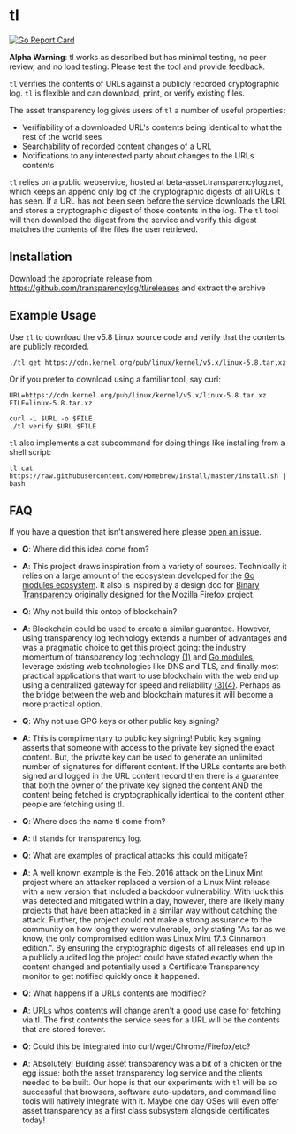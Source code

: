 # tl

[![Go Report Card](https://goreportcard.com/badge/github.com/transparencylog/tl)](https://goreportcard.com/report/github.com/transparencylog/tl)

**Alpha Warning**: tl works as described but has minimal testing, no peer review, and no load testing. Please test the tool and provide feedback.

`tl` verifies the contents of URLs against a publicly recorded cryptographic log. `tl` is flexible and can download, print, or verify existing files.

The asset transparency log gives users of `tl` a number of useful properties:

- Verifiability of a downloaded URL's contents being identical to what the rest of the world sees
- Searchability of recorded content changes of a URL
- Notifications to any interested party about changes to the URLs contents

`tl` relies on a public webservice, hosted at beta-asset.transparencylog.net, which keeps an append only log of the cryptographic digests of all URLs it has seen. If a URL has not been seen before the service downloads the URL and stores a cryptographic digest of those contents in the log. The `tl` tool will then download the digest from the service and verify this digest matches the contents of the files the user retrieved.

## Installation

Download the appropriate release from https://github.com/transparencylog/tl/releases and extract the archive

## Example Usage

Use `tl` to download the v5.8 Linux source code and verify that the contents are publicly recorded.

```
./tl get https://cdn.kernel.org/pub/linux/kernel/v5.x/linux-5.8.tar.xz
```

Or if you prefer to download using a familiar tool, say curl:

```
URL=https://cdn.kernel.org/pub/linux/kernel/v5.x/linux-5.8.tar.xz
FILE=linux-5.8.tar.xz

curl -L $URL -o $FILE
./tl verify $URL $FILE
```

`tl` also implements a cat subcommand for doing things like installing from a shell script:

```
tl cat https://raw.githubusercontent.com/Homebrew/install/master/install.sh | bash
```

## FAQ

If you have a question that isn't answered here please [open an issue](https://github.com/transparencylog/tl/issues/new). 

- **Q**: Where did this idea come from?
- **A**: This project draws inspiration from a variety of sources. Technically it relies on a large amount of the ecosystem developed for the [Go modules ecosystem](https://proxy.golang.org). It also is inspired by a design doc for [Binary Transparency](https://wiki.mozilla.org/Security/Binary_Transparency) originally designed for the Mozilla Firefox project. 

- **Q**: Why not build this ontop of blockchain?
- **A**: Blockchain could be used to create a similar guarantee. However, using transparency log technology extends a number of advantages and was a pragmatic choice to get this project going: the industry momentum of transparency log technology [(1)](https://ct.cloudflare.com/about) and [Go modules](https://proxy.golang.org), leverage existing web technologies like DNS and TLS, and finally most practical applications that want to use blockchain with the web end up using a centralized gateway for speed and reliability [(3)](https://blog.cloudflare.com/cloudflare-ethereum-gateway/)[(4)](https://infura.io/docs/ethereum/json-rpc/eth_blockNumber). Perhaps as the bridge between the web and blockchain matures it will become a more practical option.

- **Q**: Why not use GPG keys or other public key signing?
- **A**: This is complimentary to public key signing! Public key signing asserts that someone with access to the private key signed the exact content. But, the private key can be used to generate an unlimited number of signatures for different content. If the URLs contents are both signed and logged in the URL content record then there is a guarantee that both the owner of the private key signed the content AND the content being fetched is cryptographically identical to the content other people are fetching using tl.

- **Q**: Where does the name tl come from?
- **A**: tl stands for transparency log.

- **Q**: What are examples of practical attacks this could mitigate?
- **A**: A well known example is the Feb. 2016 attack on the Linux Mint project where an attacker replaced a version of a Linux Mint release with a new version that included a backdoor vulnerability. With luck this was detected and mitigated within a day, however, there are likely many projects that have been attacked in a similar way without catching the attack. Further, the project could not make a strong assurance to the community on how long they were vulnerable, only stating "As far as we know, the only compromised edition was Linux Mint 17.3 Cinnamon edition.". By ensuring the cryptographic digests of all releases end up in a publicly audited log the project could have stated exactly when the content changed and potentially used a Certificate Transparency monitor to get notified quickly once it happened.

- **Q**: What happens if a URLs contents are modified?
- **A**: URLs whos contents will change aren't a good use case for fetching via tl. The first contents the service sees for a URL will be the contents that are stored forever.

- **Q**: Could this be integrated into curl/wget/Chrome/Firefox/etc?
- **A**: Absolutely! Building asset transparency was a bit of a chicken or the egg issue: both the asset transparency log service and the clients needed to be built. Our hope is that our experiments with `tl` will be so successful that browsers, software auto-updaters, and command line tools will natively integrate with it. Maybe one day OSes will even offer asset transparency as a first class subsystem alongside certificates today!
